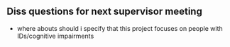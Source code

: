 ## Diss questions for next supervisor meeting
- where abouts should i specify that this project focuses on people with IDs/cognitive impairments 
